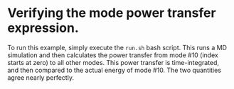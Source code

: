 # Verifying the mode power transfer expression.

To run this example, simply execute the `run.sh` bash script. This runs a MD simulation and then calculates the power transfer from mode #10 (index starts at zero) to all other modes. This power transfer is time-integrated, and then compared to the actual energy of mode #10. The two quantities agree nearly perfectly. 
